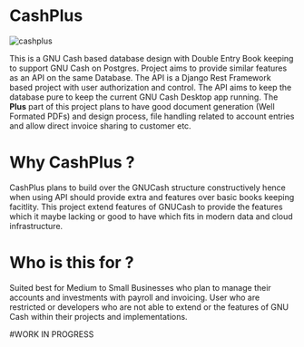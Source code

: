 # CashPlus
![cashplus](https://github.com/user-attachments/assets/30dd4962-0d94-42dc-a49e-f4d457da7d86)

This is a GNU Cash based database design with Double Entry Book keeping to support GNU Cash on Postgres. Project aims to provide similar features as an API on the same Database.
The API is a Django Rest Framework based project with user authorization and control. The API aims to keep the database pure to keep the current GNU Cash Desktop app running.
The **Plus** part of this project plans to have good document generation (Well Formated PDFs) and design process, file handling related to account entries and allow direct invoice sharing to customer etc.

# Why CashPlus ?
CashPlus plans to build over the GNUCash structure constructively hence when using API should provide extra and features over basic books keeping facitlity.
This project extend features of GNUCash to provide the features which it maybe lacking or good to have which fits in modern data and cloud infrastructure.

# Who is this for ?
Suited best for Medium to Small Businesses who plan to manage their accounts and investments with payroll and invoicing.
User who are restricted or developers who are not able to extend or the features of GNU Cash within their projects and implementations.

#WORK IN PROGRESS
